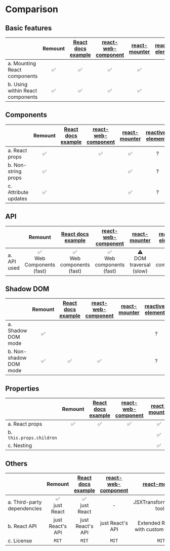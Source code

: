 # Comparison

## Basic features

|                                  |      Remount       | [React docs example] | [react-web-component] |  [react-mounter]   | [reactive-elements] |
| -------------------------------- | :----------------: | :------------------: | :-------------------: | :----------------: | :-----------------: |
| a. Mounting React components     | :white_check_mark: |  :white_check_mark:  |  :white_check_mark:   | :white_check_mark: | :white_check_mark:  |
| b. Using within React components | :white_check_mark: |  :white_check_mark:  |  :white_check_mark:   | :white_check_mark: | :white_check_mark:  |

## Components

|                      |      Remount       | [React docs example] | [react-web-component] |  [react-mounter]   | [reactive-elements] |
| -------------------- | :----------------: | :------------------: | :-------------------: | :----------------: | :-----------------: |
| a. React props       | :white_check_mark: |                      |  :white_check_mark:   | :white_check_mark: |          ?          |
| b. Non-string props  | :white_check_mark: |                      |                       | :white_check_mark: |          ?          |
| c. Attribute updates | :white_check_mark: |                      |                       | :white_check_mark: |          ?          |

## API

|             |                    Remount                    |             [React docs example]              |             [react-web-component]             |           [react-mounter]           |              [reactive-elements]              |
| ----------- | :-------------------------------------------: | :-------------------------------------------: | :-------------------------------------------: | :---------------------------------: | :-------------------------------------------: |
| a. API used | :white_check_mark: <br> Web Components (fast) | :white_check_mark: <br> Web components (fast) | :white_check_mark: <br> Web components (fast) | :warning: <br> DOM traversal (slow) | :white_check_mark: <br> Web components (fast) |

## Shadow DOM

|                        |      Remount       | [React docs example] | [react-web-component] | [react-mounter] | [reactive-elements] |
| ---------------------- | :----------------: | :------------------: | :-------------------: | :-------------: | :-----------------: |
| a. Shadow DOM mode     | :white_check_mark: |                      |                       |                 |          ?          |
| b. Non-shadow DOM mode | :white_check_mark: |  :white_check_mark:  |  :white_check_mark:   |                 |          ?          |

## Properties

|                          |      Remount       | [React docs example] | [react-web-component] |  [react-mounter]   | [reactive-elements] |
| ------------------------ | :----------------: | :------------------: | :-------------------: | :----------------: | :-----------------: |
| a. React props           | :white_check_mark: |  :white_check_mark:  |  :white_check_mark:   | :white_check_mark: |          ?          |
| b. `this.props.children` |                    |                      |                       | :white_check_mark: |          ?          |
| c. Nesting               |                    |                      |                       | :white_check_mark: |          ?          |

## Others

|                             |              Remount               |        [React docs example]        | [react-web-component] |             [react-mounter]              | [reactive-elements] |
| --------------------------- | :--------------------------------: | :--------------------------------: | :-------------------: | :--------------------------------------: | :-----------------: |
| a. Third-party dependencies | :white_check_mark: <br> just React | :white_check_mark: <br> just React |           -           |        JSXTransformer/react-tools        |          ?          |
| b. React API                |          just React's API          |          just React's API          |   just React's API    | Extended React API with custom callbacks |          ?          |
| c. License                  |               `MIT`                |               `MIT`                |         `MIT`         |                  `MIT`                   |        `MIT`        |

[react docs example]: https://reactjs.org/docs/web-components.html
[react-mounter]: https://yarnpkg.com/en/package/react-mounter
[react-web-component]: https://yarnpkg.com/en/package/react-web-component
[reactive-elements]: https://yarnpkg.com/en/package/reactive-elements
